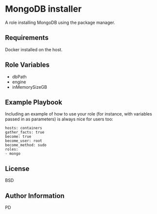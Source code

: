 MongoDB installer
=========

A role installing MongoDB using the package manager.

Requirements
------------

Docker installed on the host.

Role Variables
--------------

- dbPath
- engine
- inMemorySizeGB

Example Playbook
----------------

Including an example of how to use your role (for instance, with variables passed in as parameters) is always nice for users too:

    hosts: containers
    gather_facts: true
    become: true
    become_user: root
    become_method: sudo
    roles:
    - mongo

License
-------

BSD

Author Information
------------------

PD
